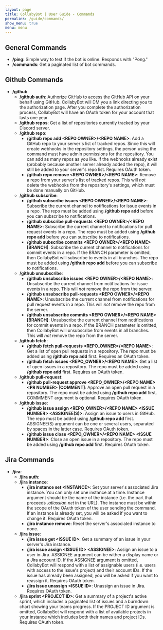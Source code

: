 ```yaml
---
layout: page
title: CollabyBot | User Guide - Commands
permalink: /guide/commands/
show_menu: true
menu: menu
---
```


## General Commands

* **/ping**: Simple way to test if the bot is online. Responds with "Pong."
* **/commands**: Get a paginated list of bot commands.

## Github Commands

* **/github**
    * **/github auth**: Authorize GitHub to access the GitHub API on your behalf using GitHub. CollabyBot will DM you a link directing you to the authorization page. After you complete the authorization process, CollabyBot will have an OAuth token for your account that lasts one year.
    * **/github repos**: Get a list of repositories currently tracked by your Discord server.
    * **/github repo**:
      * **/github repo add \<REPO OWNER>/\<REPO NAME>**: Add a GitHub repo to your server's list of tracked repos. Since this will create webhooks in the repository settings, the person using the command must have admin permissions for the repository. You can add as many repos as you like. If the webhooks already exist (probably because another server already added the repo), it will still be added to your server's repo list. Requires OAuth token.
      * **/github repo remove \<REPO OWNER>/\<REPO NAME>**: Remove a repo from your server's list of tracked repos. This will _not_ delete the webhooks from the repository's settings, which must be done manually on GitHub.
    * **/github subscribe**:
      * **/github subscribe issues \<REPO OWNER>/\<REPO NAME>**: Subscribe the current channel to notifications for issue events in a repo. The repo must be added using **/github repo add** before you can subscribe to notifications.
      * **/github subscribe pull-requests \<REPO OWNER>/\<REPO NAME>**: Subscribe the current channel to notifications for pull request events in a repo. The repo must be added using **/github repo add** before you can subscribe to notifications.
      * **/github subscribe commits \<REPO OWNER>/\<REPO NAME> \[BRANCH]**: Subscribe the current channel to notifications for commit events in a repo. If the BRANCH parameter is omitted, then CollabyBot will subscribe to events in all branches. The repo must be added using **/github repo add** before you can subscribe to notifications.
    * **/github unsubscribe**:
      * **/github unsubscribe issues \<REPO OWNER>/\<REPO NAME>**: Unsubscribe the current channel from notifications for issue events in a repo. This will _not_ remove the repo from the server.
      * **/github unsubscribe pull-requests \<REPO OWNER>/\<REPO NAME>**: Unsubscribe the current channel from notifications for pull request events in a repo. This will _not_ remove the repo from the server.
      * **/github unsubscribe commits \<REPO OWNER>/\<REPO NAME> \[BRANCH]**: Unsubscribe the current channel from notifications for commit events in a repo. If the BRANCH parameter is omitted, then CollabyBot will unsubscribe from events in all branches. This will _not_ remove the repo from the server.
    * **/github fetch**:
      * **/github fetch pull-requests \<REPO_OWNER>/\<REPO NAME**>: Get a list of open pull requests in a repository. The repo must be added using **/github repo add** first. Requires an OAuth token.
      * **/github fetch issues \<REPO_OWNER>/\<REPO NAME>**: Get a list of open issues in a repository. The repo must be added using **/github repo add** first. Requires an OAuth token.
    * **/github pull-request**:
      * **/github pull-request approve \<REPO_OWNER>/\<REPO NAME> \<PR NUMBER> \[COMMENT]**: Approve an open pull request in a repository. The repo must be added using **/github repo add** first. COMMMENT argument is optional. Requires OAuth token.
    * **/github issue**:
      * **/github issue assign \<REPO_OWNER>/\<REPO NAME> \<ISSUE NUMBER> \<ASSIGNEE(S)>**: Assign an issue to users in GitHub. The repo must be added using **/github repo add** first. ASSIGNEE(S) argument can be one or several users, separated by spaces in the latter case. Requires OAuth token.
      * **/github issue close \<REPO_OWNER>/\<REPO NAME> \<ISSUE NUMBER>**: Close an open issue in a repository. The repo must be added using **/github repo add** first. Requires OAuth token.

## Jira Commands

* **/jira**:
  * **/jira auth**:
  * **/jira instance**:
    * **/jira instance set \<INSTANCE>**: Set your server's associated Jira instance. You can only set one instance at a time. Instance argument should be the name of the instance (i.e. the part that proceeds _.atlassian.net_ in the URL). The instance must be within the scope of the OAuth token of the user sending the command. If an instance is already set, you will be asked if you want to change it. Requires OAuth token.
    * **/jira instance remove**: Reset the server's associated instance to none.
  * **/jira issue**:
    * **/jira issue get \<ISSUE ID>**: Get a summary of an issue in your server's Jira instance.
    * **/jira issue assign \<ISSUE ID> \<ASSIGNEE>**: Assign an issue to a user in Jira. ASSIGNEE argument can be wither a display name or a Jira account ID. If the ASSIGNEE argument is omitted, CollabyBot will respond with a list of assignable users (i.e. users with access to the issue's project) and their account IDs. If the issue has already been assigned, you will be asked if you want to reassign it. Requires OAuth token.
    * **/jira issue unassign \<ISSUE ID>**: Unassign an issue in Jira. Requires OAuth token.
  * **/jira sprint \<PROJECT ID>**: Get a summary of a project's active sprint, which includes a paginated list of issues and a burndown chart showing your teams progress. If the PROJECT ID argument is omitted, CollabyBot will respond with a list of available projects in your instance which includes both their names and project IDs. Requires OAuth token.